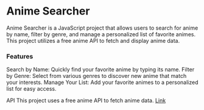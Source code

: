 <h1>Anime Searcher</h1>

<p style="text-transform:italic;">Anime Searcher is a JavaScript project that allows users to search for anime by name, filter by genre, and manage a personalized list of favorite animes. This project utilizes a free anime API to fetch and display anime data.</p>

<h3>Features</h3> 
Search by Name: Quickly find your favorite anime by typing its name.
Filter by Genre: Select from various genres to discover new anime that match your interests.
Manage Your List: Add your favorite animes to a personalized list for easy access.

API
This project uses a free anime API to fetch anime data. <a href="https://docs.api.jikan.moe/#tag/anime">Link</a>
